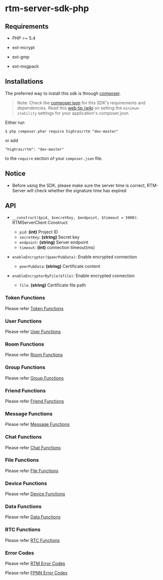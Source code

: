 # rtm-server-sdk-php

## Requirements

* PHP >= 5.4

* ext-mcrypt

* ext-gmp

* ext-msgpack

## Installations

The preferred way to install this sdk is through [composer](http://getcomposer.org/download/).

> Note: Check the [composer.json](https://github.com/highras/rtm-server-sdk-php/blob/master/composer.json) for this SDK's requirements and dependencies. 
Read this [web tip /wiki](http://webtips.krajee.com/setting-composer-minimum-stability-application/) on setting the `minimum-stability` settings for your application's composer.json.

Either run

```
$ php composer.phar require highras/rtm "dev-master"
```

or add

```
"highras/rtm": "dev-master"
```

to the ```require``` section of your `composer.json` file.

## Notice

* Before using the SDK, please make sure the server time is correct, RTM-Server will check whether the signature time has expired

## API

* `__construct($pid, $secretKey, $endpoint, $timeout = 5000)`: RTMServerClient Construct
    * `pid`: **(int)** Project ID
    * `secretKey`: **(string)** Secret key
    * `endpoint`: **(string)** Server endpoint
    * `timeout`: **(int)** connection timeout(ms)
    
* `enableEncryptor($peerPubData)`: Enable encrypted connection
    * `peerPubData`: **(string)**  Certificate content
    
* `enableEncryptorByFile($file)`: Enable encrypted connection
    * `file`: **(string)**  Certificate file path
    
### Token Functions

Please refer [Token Functions](doc/Token.md)

### User Functions

Please refer [User Functions](doc/User.md)

### Room Functions

Please refer [Room Functions](doc/Room.md)

### Group Functions

Please refer [Group Functions](doc/Group.md)

### Friend Functions

Please refer [Friend Functions](doc/Friend.md)

### Message Functions

Please refer [Message Functions](doc/Message.md)
    
### Chat Functions

Please refer [Chat Functions](doc/Chat.md)
 
### File Functions

Please refer [File Functions](doc/File.md)

### Device Functions

Please refer [Device Functions](doc/Device.md)

### Data Functions

Please refer [Data Functions](doc/Data.md)

### RTC Functions

Please refer [RTC Functions](doc/Rtc.md)

### Error Codes

Please refer [RTM Error Codes](https://github.com/highras/rtm-server-sdk-php/blob/master/src/RTMErrorCode.php)

Please refer [FPNN Error Codes](https://github.com/highras/fpnn-sdk-php/blob/master/src/ErrorCode.php)
